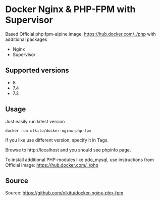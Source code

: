 # Docker Nginx & PHP-FPM with Supervisor

Based Official php:fpm-alpine image: https://hub.docker.com/_/php with additional packages

* Nginx
* Supervisor

## Supported versions

* 8
* 7.4
* 7.3

## Usage

Just easily run latest version

```
docker run olkitu/docker-nginx-php-fpm
```

If you like use different version, specify it in Tags.

Browse to http://localhost and you should see phpinfo page.

To install additional PHP-modules like pdo_mysql, use instructions from Official image: https://hub.docker.com/_/php

## Source

Source: https://github.com/olkitu/docker-nginx-php-fpm